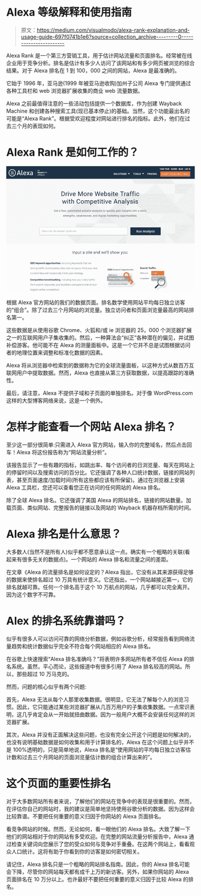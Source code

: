 # Alexa 等级解释和使用指南

> 原文：<https://medium.com/visualmodo/alexa-rank-explanation-and-usage-guide-697f0741b1e6?source=collection_archive---------0----------------------->

Alexa Rank 是一个第三方营销工具，用于估计网站流量和页面排名。经常被在线企业用于竞争分析。排名是估计有多少人访问了该网站和有多少网页被浏览的综合结果。对于 Alexa 排名在 1 到 100，000 之间的网站，Alexa 是最准确的。

它始于 1996 年，亚马逊(1999 年被亚马逊收购)加州子公司 Alexa 专门提供通过各种工具栏和 web 浏览器扩展收集的商业 web 流量数据。

Alexa 之前最值得注意的一些活动包括提供一个数据库，作为创建 Wayback Machine 和创建各种搜索工具(现已基本停止)的基础。当然，这个功能最出名的可能是“Alexa Rank”。根据受欢迎程度对网站进行排名的指标。此外，他们在过去三个月的表现如何。

# Alexa Rank 是如何工作的？

![](img/3363d7c612914f658c61c0723d9f46bd.png)

根据 Alexa 官方网站的我们的数据页面。排名数学使用网站平均每日独立访客的“组合”。除了过去三个月网站的浏览量。独立访问者和页面浏览量最高的网站排名第一。

这些数据是从使用谷歌 Chrome、火狐和/或 ie 浏览器的 25，000 个浏览器扩展之一的互联网用户子集收集的。然后，一种算法会“纠正”各种潜在的偏见，并试图补偿游客。他可能不在 Alexa 的测量面板中。这是一个它并不总是试图根据访问者的地理位置来调整和标准化数据的因素。

Alexa 将从浏览器中检索到的数据称为它的全球流量面板，以这种方式从数百万互联网用户中提取数据。然而，Alexa 也直接从第三方获取数据，以提高跟踪的准确性。

最后，请注意，Alexa 不提供子域和子页面的单独排名。对于像 WordPress.com 这样的大型博客网络来说，这是一个例外。

# 怎样才能查看一个网站 Alexa 排名？

至少这一部分很简单:只需进入 Alexa 官方网站，输入你的完整域名，然后点击回车！Alexa 将这份报告称为“网站流量分析”。

该报告显示了一些有趣的指标，如跳出率、每个访问者的日浏览量、每天在网站上的停留时间以及搜索访问的百分比。它还强调了各种人口统计数据，链接的网站列表，甚至页面速度/加载时间(所有这些都应该有所保留)。通过在浏览器上安装 Alexa 工具栏，您还可以查看您正在访问的任何网站的 Alexa 排名。

除了全球 Alexa 排名。它还强调了美国 Alexa 的网站排名，链接的网站数量。加载页面、类似网站、完整报告的链接以及网站的 Wayback 机器存档所需的时间。

# Alexa 排名是什么意思？

大多数人(当然不是所有人)似乎都不愿意承认这一点。确实有一个粗略的关联(看起来有很多无关的数据点)。一个网站的 Alexa 排名和流量之间的差距。

在文章《Alexa 的流量排名是如何设定的？Alexa 指出，它没有从其来源获得足够的数据来使排名超过 10 万具有统计意义。它还指出，一个网站越接近第一，它的排名就越可靠。任何一个排名高于这个 10 万航点的网站，几乎都可以完全离开。因为这个数字不可靠。

# Alex 的排名系统靠谱吗？

似乎有很多人可以访问可靠的网络分析数据，例如谷歌分析，经常报告看到网络流量趋势和统计数据似乎完全不符合每个网站相应的 Alexa 排名。

在谷歌上快速搜索“Alexa 排名准确吗？”将表明许多网站所有者不信任 Alexa 的排名系统。虽然，平心而论，这些报道中有很多引用了 Alexa 排名较高的网站。所以，那些超过 10 万马克的。

然而，问题的核心似乎有两个问题:

首先，Alexa 无法从每个人那里收集数据。很明显，它无法了解每个人的浏览习惯。因此，它只能通过某些浏览器扩展从几百万用户的子集收集数据。一点常识表明，这几乎肯定会从一开始就扭曲数据。因为一般用户大概不会安装任何这样的浏览器扩展。

其次，Alexa 并没有正面解决这些问题，也没有完全公开这个问题是如何解决的，也没有说明基础数据是如何收集和用于计算排名的，Alexa 在这个问题上似乎并不是 100%透明的，只是简单地说，Alexa 排名是“使用网站的平均每日独立访客估计数和过去三个月网站的页面浏览量估计数的组合计算出来的”。

# 这个页面的重要性排名

对于大多数网站所有者来说，了解他们的网站在竞争中的表现是很重要的。然而，在评估你自己的网站时，我的建议是简单地坚持使用谷歌分析的数据。因为这样会比较靠谱。不要把任何重要的意义归因于你网站的 Alexa 页面排名。

看竞争网站的时候。然而，无论如何，看一眼他们的 Alexa 排名。大致了解一下他们的网站相对于你的网站有多受欢迎。在完整的网站流量分析报告中，Alexa 通过检查关键词向您展示了您的受众如何与竞争对手重叠。在这两个网站上，看看观众人口统计。这将有助于你看到你的访客是如何密切相关。

请记住，Alexa 排名只是一个粗略的网站排名指南。因此，你的 Alexa 排名可能会下降，尽管你的网站每天都有成千上万的新访客。另外，如果你网站的 Alexa 页面排名在 10 万分以上。也许最好不要把任何重要的意义归因于比较 Alexa 的排名。